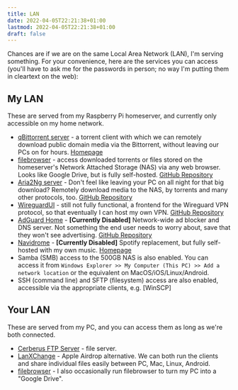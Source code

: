 ```yaml
---
title: LAN
date: 2022-04-05T22:21:38+01:00
lastmod: 2022-04-05T22:21:38+01:00
draft: false
---
```

Chances are if we are on the same Local Area Network (LAN), I'm serving something. For your convenience, here are the services you can access (you'll have to ask me for the passwords in person; no way I'm putting them in cleartext on the web):

## My LAN
These are served from my Raspberry Pi homeserver, and currently only accessible on my home network.

- [qBittorrent server](http://raspberrypi:8080/) - a torrent client with which we can remotely download public domain media via the Bittorrent, without leaving our PCs on for hours. [Homepage](https://www.qbittorrent.org/download.php)
- [filebrowser](http://raspberrypi:8081/) - access downloaded torrents or files stored on the homeserver's Network Attached Storage (NAS) via any web browser. Looks like Google Drive, but is fully self-hosted. [GitHub Repository](https://github.com/filebrowser/filebrowser)
- [Aria2Ng server](http://raspberrypi:80) - Don't feel like leaving your PC on all night for that big download? Remotely download media to the NAS, by torrents and many other protocols, too. [GitHub Repository](https://github.com/mayswind/AriaNg)
- [WireguardUI](http://raspberrypi:8082/) - still not fully functional, a frontend for the Wireguard VPN protocol, so that eventually I can host my own VPN. [GitHub Repository](https://github.com/EmbarkStudios/wg-ui)
- [AdGuard Home](http://raspberrypi:81/) - **[Currently Disabled]** Network-wide ad blocker and DNS server. Not something the end user needs to worry about, save that they won't see advertising. [GitHub Repository](https://github.com/AdguardTeam/AdGuardHome) 
- [Navidrome](http://raspberrypi:8083/) - **[Currently Disabled]** Spotify replacement, but fully self-hosted with my own music. [Homepage](https://www.navidrome.org/)
- Samba (SMB) access to the 500GB NAS is also enabled. You can access it from `Windows Explorer >> My Computer (This PC) >> Add a network location` or the equivalent on MacOS/iOS/Linux/Android.
- SSH (command line) and SFTP (filesystem) access are also enabled, accessible via the appropriate clients, e.g. [WinSCP] 

## Your LAN
These are served from my PC, and you can access them as long as we're both connected.

- [Cerberus FTP Server](http://vortigern:80) - file server.
- [LanXChange](https://lanxchange.com/) - Apple Airdrop alternative. We can both run the clients and share individual files easily between PC, Mac, Linux, Android.
- [filebrowser](http://vortigern:8081) - I also occasionally run filebrowser to turn my PC into a "Google Drive".
